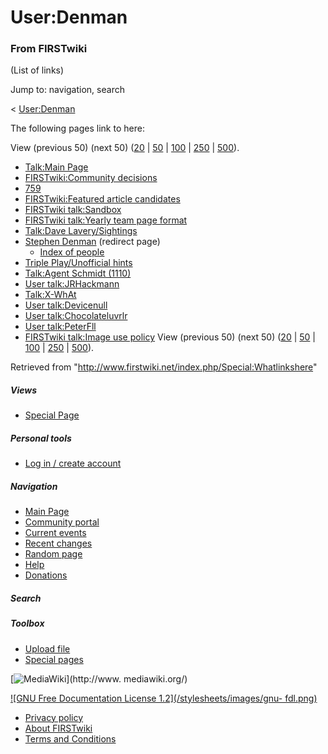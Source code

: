 # User:Denman

### From FIRSTwiki

(List of links)

Jump to: navigation, search

&lt; [User:Denman](/index.php?title=User:Denman&redirect=no "User:Denman" )  

The following pages link to here:

View (previous 50) (next 50)
([20](/index.php?title=Special:Whatlinkshere/User:Denman&limit=20&from=0
"Special:Whatlinkshere/User:Denman" ) |
[50](/index.php?title=Special:Whatlinkshere/User:Denman&limit=50&from=0
"Special:Whatlinkshere/User:Denman" ) |
[100](/index.php?title=Special:Whatlinkshere/User:Denman&limit=100&from=0
"Special:Whatlinkshere/User:Denman" ) |
[250](/index.php?title=Special:Whatlinkshere/User:Denman&limit=250&from=0
"Special:Whatlinkshere/User:Denman" ) |
[500](/index.php?title=Special:Whatlinkshere/User:Denman&limit=500&from=0
"Special:Whatlinkshere/User:Denman" )).

  * [Talk:Main Page](/index.php/Talk:Main_Page "Talk:Main Page" )
  * [FIRSTwiki:Community decisions](/index.php/FIRSTwiki:Community_decisions "FIRSTwiki:Community decisions" )
  * [759](/index.php/759 "759" )
  * [FIRSTwiki:Featured article candidates](/index.php/FIRSTwiki:Featured_article_candidates "FIRSTwiki:Featured article candidates" )
  * [FIRSTwiki talk:Sandbox](/index.php/FIRSTwiki_talk:Sandbox "FIRSTwiki talk:Sandbox" )
  * [FIRSTwiki talk:Yearly team page format](/index.php/FIRSTwiki_talk:Yearly_team_page_format "FIRSTwiki talk:Yearly team page format" )
  * [Talk:Dave Lavery/Sightings](/index.php/Talk:Dave_Lavery/Sightings "Talk:Dave Lavery/Sightings" )
  * [Stephen Denman](/index.php?title=Stephen_Denman&redirect=no "Stephen Denman" ) (redirect page) 
    * [Index of people](/index.php/Index_of_people "Index of people" )
  * [Triple Play/Unofficial hints](/index.php/Triple_Play/Unofficial_hints "Triple Play/Unofficial hints" )
  * [Talk:Agent Schmidt (1110)](/index.php/Talk:Agent_Schmidt_%281110%29 "Talk:Agent Schmidt \(1110\)" )
  * [User talk:JRHackmann](/index.php/User_talk:JRHackmann "User talk:JRHackmann" )
  * [Talk:X-WhAt](/index.php/Talk:X-WhAt "Talk:X-WhAt" )
  * [User talk:Devicenull](/index.php/User_talk:Devicenull "User talk:Devicenull" )
  * [User talk:Chocolateluvrlr](/index.php/User_talk:Chocolateluvrlr "User talk:Chocolateluvrlr" )
  * [User talk:PeterFll](/index.php/User_talk:PeterFll "User talk:PeterFll" )
  * [FIRSTwiki talk:Image use policy](/index.php/FIRSTwiki_talk:Image_use_policy "FIRSTwiki talk:Image use policy" )
View (previous 50) (next 50)
([20](/index.php?title=Special:Whatlinkshere/User:Denman&limit=20&from=0
"Special:Whatlinkshere/User:Denman" ) |
[50](/index.php?title=Special:Whatlinkshere/User:Denman&limit=50&from=0
"Special:Whatlinkshere/User:Denman" ) |
[100](/index.php?title=Special:Whatlinkshere/User:Denman&limit=100&from=0
"Special:Whatlinkshere/User:Denman" ) |
[250](/index.php?title=Special:Whatlinkshere/User:Denman&limit=250&from=0
"Special:Whatlinkshere/User:Denman" ) |
[500](/index.php?title=Special:Whatlinkshere/User:Denman&limit=500&from=0
"Special:Whatlinkshere/User:Denman" )).

Retrieved from "<http://www.firstwiki.net/index.php/Special:Whatlinkshere>"

##### Views

  * [Special Page](/index.php/Special:Whatlinkshere/User:Denman)

##### Personal tools

  * [Log in / create account](/index.php?title=Special:Userlogin&returnto=Special:Whatlinkshere)

[](/index.php/Main_Page "Main Page" )

##### Navigation

  * [Main Page](/index.php/Main_Page)
  * [Community portal](/index.php/FIRSTwiki:Community_portal)
  * [Current events](/index.php/Current_events)
  * [Recent changes](/index.php/Special:Recentchanges)
  * [Random page](/index.php/Special:Random)
  * [Help](/index.php/Help:Contents)
  * [Donations](/index.php/FIRSTwiki:Site_support)

##### Search



##### Toolbox

  * [Upload file](/index.php/Special:Upload)
  * [Special pages](/index.php/Special:Specialpages)

[![MediaWiki](/skins/common/images/poweredby_mediawiki_88x31.png)](http://www.
mediawiki.org/)

[![GNU Free Documentation License 1.2](/stylesheets/images/gnu-
fdl.png)](http://www.gnu.org/copyleft/fdl.html)

  * [Privacy policy](/index.php/FIRSTwiki:Privacy_policy "FIRSTwiki:Privacy policy" )
  * [About FIRSTwiki](/index.php/FIRSTwiki:About "FIRSTwiki:About" )
  * [Terms and Conditions](/index.php/FIRSTwiki:Terms_and_conditions "FIRSTwiki:Terms and conditions" )


